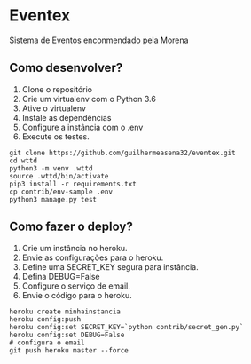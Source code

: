 # Eventex
Sistema de Eventos enconmendado pela Morena


## Como desenvolver?
1. Clone o repositório
2. Crie um virtualenv com o Python 3.6
3. Ative o virtualenv
4. Instale as dependências
5. Configure a instância com o .env
6. Execute os testes.
```console
git clone https://github.com/guilhermeasena32/eventex.git
cd wttd
python3 -m venv .wttd
source .wttd/bin/activate
pip3 install -r requirements.txt
cp contrib/env-sample .env
python3 manage.py test
```

## Como fazer o deploy?
1. Crie um instância no heroku.
2. Envie as configurações para o heroku.
3. Define uma SECRET_KEY segura para instância.
4. Defina DEBUG=False
5. Configure o serviço de email.
6. Envie o código para o heroku.

```console
heroku create minhainstancia
heroku config:push
heroku config:set SECRET_KEY=`python contrib/secret_gen.py`
heroku config:set DEBUG=False
# configura o email
git push heroku master --force
```